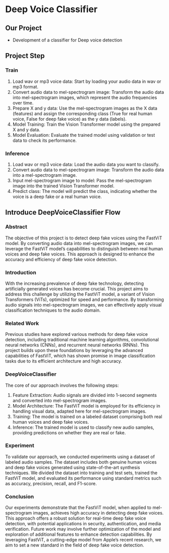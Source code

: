 # Deep Voice Classifier

## Our Project

- Development of a classifier for Deep voice detection

## Project Step

### Train

 1. Load wav or mp3 voice data: Start by loading your audio data in wav or mp3 format.
 2. Convert audio data to mel-spectrogram image: Transform the audio data into mel-spectrogram images, which represent the audio frequencies over time.
 3. Prepare X and y data: Use the mel-spectrogram images as the X data (features) and assign the corresponding class (True for real human voice, False for deep fake voice) as the y data (labels).
 4. Model Training: Train the Vision Transformer model using the prepared X and y data.
 5. Model Evaluation: Evaluate the trained model using validation or test data to check its performance.

### Inference

 1. Load wav or mp3 voice data: Load the audio data you want to classify.
 2. Convert audio data to mel-spectrogram image: Transform the audio data into a mel-spectrogram image.
 3. Input mel-spectrogram image to model: Pass the mel-spectrogram image into the trained Vision Transformer model.
 4. Predict class: The model will predict the class, indicating whether the voice is a deep fake or a real human voice.

## Introduce DeepVoiceClassifier Flow

### Abstract

The objective of this project is to detect deep fake voices using the FastViT model. By converting audio data into mel-spectrogram images, we can leverage the FastViT model’s capabilities to distinguish between real human voices and deep fake voices. This approach is designed to enhance the accuracy and efficiency of deep fake voice detection.

### Introduction

With the increasing prevalence of deep fake technology, detecting artificially generated voices has become crucial. This project aims to address this challenge by utilizing the FastViT model, a variant of Vision Transformers (ViTs), optimized for speed and performance. By transforming audio signals into mel-spectrogram images, we can effectively apply visual classification techniques to the audio domain.

### Related Work

Previous studies have explored various methods for deep fake voice detection, including traditional machine learning algorithms, convolutional neural networks (CNNs), and recurrent neural networks (RNNs). This project builds upon these foundations by leveraging the advanced capabilities of FastViT, which has shown promise in image classification tasks due to its efficient architecture and high accuracy.

### DeepVoiceClassifier

The core of our approach involves the following steps:

 1. Feature Extraction: Audio signals are divided into 1-second segments and converted into mel-spectrogram images.
 2. Model Architecture: The FastViT model is employed for its efficiency in handling visual data, adapted here for mel-spectrogram images.
 3. Training: The model is trained on a labeled dataset comprising both real human voices and deep fake voices.
 4. Inference: The trained model is used to classify new audio samples, providing predictions on whether they are real or fake.

### Experiment

To validate our approach, we conducted experiments using a dataset of labeled audio samples. The dataset includes both genuine human voices and deep fake voices generated using state-of-the-art synthesis techniques. We divided the dataset into training and test sets, trained the FastViT model, and evaluated its performance using standard metrics such as accuracy, precision, recall, and F1-score.

### Conclusion

Our experiments demonstrate that the FastViT model, when applied to mel-spectrogram images, achieves high accuracy in detecting deep fake voices. This approach offers a robust solution for real-time deep fake voice detection, with potential applications in security, authentication, and media verification. Future work may involve further optimization of the model and exploration of additional features to enhance detection capabilities. By leveraging FastViT, a cutting-edge model from Apple’s recent research, we aim to set a new standard in the field of deep fake voice detection.
